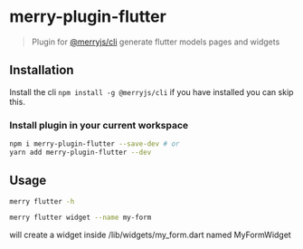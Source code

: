# merry-plugin-flutter

> Plugin for [@merryjs/cli](https://github.com/merryjs/cli)
> generate flutter models pages and widgets

## Installation

Install the cli `npm install -g @merryjs/cli` if you have installed you can skip this.

### Install plugin in your current workspace

```sh
npm i merry-plugin-flutter --save-dev # or
yarn add merry-plugin-flutter --dev
```

## Usage

```sh
merry flutter -h
```


```sh
merry flutter widget --name my-form 
```
will create a widget inside /lib/widgets/my_form.dart named MyFormWidget
